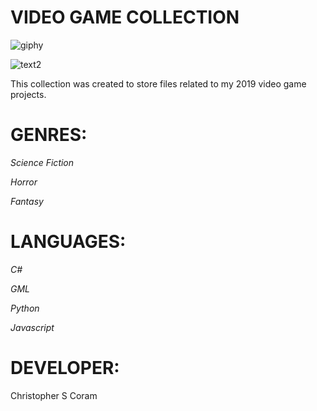 # VIDEO GAME COLLECTION

![giphy](https://user-images.githubusercontent.com/36040531/60683590-84994200-9e66-11e9-86c5-02972d8ae907.gif)


![text2](https://user-images.githubusercontent.com/36040531/60683638-d17d1880-9e66-11e9-8e00-dc82846ce820.gif)

This collection was created to store files related to my 2019 video game projects.

<h1>GENRES:</h1>

*Science Fiction*

*Horror* 

*Fantasy* 


<h1>LANGUAGES:</h1> 

*C#*

*GML*

*Python*

*Javascript*


<h1>DEVELOPER:</h1>
Christopher S Coram
